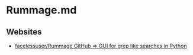 # Rummage.md

## Websites

* [facelessuser/Rummage GitHub => GUI for grep like searches in Python](https://github.com/facelessuser/Rummage)
